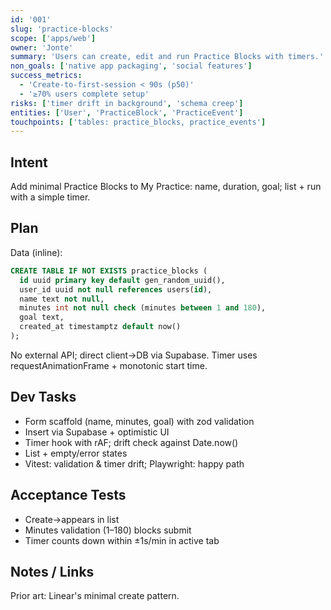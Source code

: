 ```yaml
---
id: '001'
slug: 'practice-blocks'
scope: ['apps/web']
owner: 'Jonte'
summary: 'Users can create, edit and run Practice Blocks with timers.'
non_goals: ['native app packaging', 'social features']
success_metrics:
  - 'Create-to-first-session < 90s (p50)'
  - '≥70% users complete setup'
risks: ['timer drift in background', 'schema creep']
entities: ['User', 'PracticeBlock', 'PracticeEvent']
touchpoints: ['tables: practice_blocks, practice_events']
---
```


## Intent

Add minimal Practice Blocks to My Practice: name, duration, goal; list + run with a simple timer.

## Plan

Data (inline):

```sql
CREATE TABLE IF NOT EXISTS practice_blocks (
  id uuid primary key default gen_random_uuid(),
  user_id uuid not null references users(id),
  name text not null,
  minutes int not null check (minutes between 1 and 180),
  goal text,
  created_at timestamptz default now()
);
```

No external API; direct client→DB via Supabase. Timer uses requestAnimationFrame + monotonic start time.

## Dev Tasks

- Form scaffold (name, minutes, goal) with zod validation
- Insert via Supabase + optimistic UI
- Timer hook with rAF; drift check against Date.now()
- List + empty/error states
- Vitest: validation & timer drift; Playwright: happy path

## Acceptance Tests

- Create→appears in list
- Minutes validation (1–180) blocks submit
- Timer counts down within ±1s/min in active tab

## Notes / Links

Prior art: Linear's minimal create pattern.
